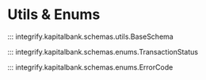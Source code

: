 # Utils & Enums

::: integrify.kapitalbank.schemas.utils.BaseSchema

::: integrify.kapitalbank.schemas.enums.TransactionStatus

::: integrify.kapitalbank.schemas.enums.ErrorCode
